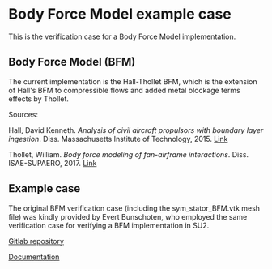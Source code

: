 # Body Force Model example case

This is the verification case for a Body Force Model implementation.

## Body Force Model (BFM)
The current implementation is the Hall-Thollet BFM, which is the 
extension of Hall's BFM to compressible flows and added metal blockage terms 
effects by Thollet.

Sources:

Hall, David Kenneth. *Analysis of civil aircraft propulsors with boundary layer 
ingestion*. Diss. Massachusetts Institute of Technology, 2015. [Link](https://dspace.mit.edu/bitstream/handle/1721.1/97353/910627725-MIT.pdf?sequence=1&isAllowed=y)

Thollet, William. *Body force modeling of fan-airframe interactions*. Diss. 
ISAE-SUPAERO, 2017. [Link](https://depozit.isae.fr/theses/2017/2017_Thollet_William_A.pdf)


## Example case
The original BFM verification case (including the sym_stator_BFM.vtk mesh file) was kindly provided by 
Evert Bunschoten, who employed the same verification case for verifying a BFM 
implementation in SU2. 

[Gitlab repository](https://github.com/EvertBunschoten/Meangen2BFM)

[Documentation](https://repository.tudelft.nl/islandora/object/uuid:eb03a5d5-915c-47f8-a586-f9d5b175c6ba/datastream/OBJ/download)
